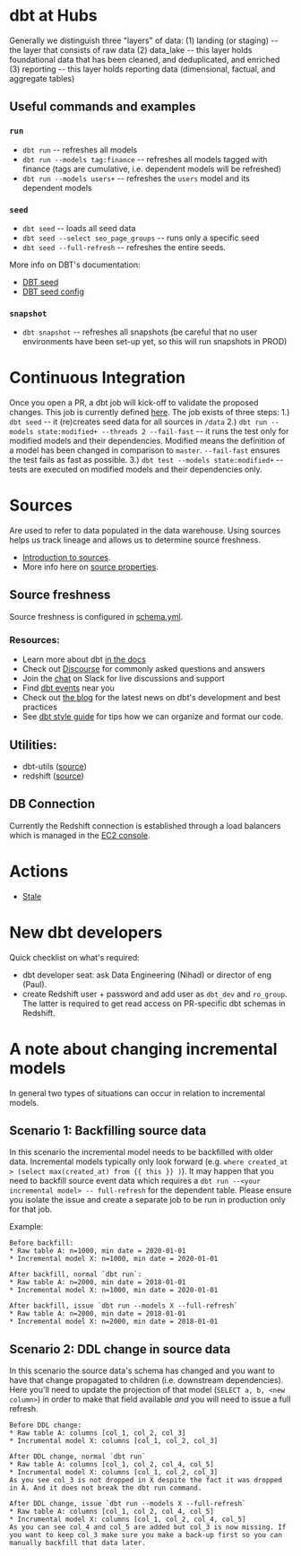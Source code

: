 # dbt at Hubs

Generally we distinguish three "layers" of data:
(1) landing (or staging) -- the layer that consists of raw data
(2) data_lake -- this layer holds foundational data that has been cleaned, and deduplicated, and enriched
(3) reporting -- this layer holds reporting data (dimensional, factual, and aggregate tables)

## Useful commands and examples

### `run`
- `dbt run` -- refreshes all models
- `dbt run --models tag:finance` -- refreshes all models tagged with finance (tags are cumulative, i.e. dependent models will be refreshed)
- `dbt run --models users+` -- refreshes the `users` model and its dependent models

### `seed`
- `dbt seed` -- loads all seed data
- `dbt seed --select seo_page_groups` -- runs only a specific seed
- `dbt seed --full-refresh` -- refreshes the entire seeds.

More info on DBT's documentation:
- [DBT seed](https://docs.getdbt.com/docs/building-a-dbt-project/seeds)
- [DBT seed config](https://docs.getdbt.com/reference/seed-configs)

### `snapshot`
- `dbt snapshot` -- refreshes all snapshots (be careful that no user environments have been set-up yet, so this will run snapshots in PROD)

# Continuous Integration
Once you open a PR, a dbt job will kick-off to validate the proposed changes. This job is currently defined [here](https://cloud.getdbt.com/#/accounts/12103/projects/19451/jobs/26919/). The job exists of three steps:
1.) `dbt seed` -- it (re)creates seed data for all sources in `/data`
2.) `dbt run --models state:modified+ --threads 2 --fail-fast` -- it runs the test only for modified models and their dependencies. Modified means the definition of a model has been changed in comparison to `master`. `--fail-fast` ensures the test fails as fast as possible.
3.) `dbt test --models state:modified+` -- tests are executed on modified models and their dependencies only.

# Sources
Are used to refer to data populated in the data warehouse. Using sources helps us track lineage and allows us to determine source freshness.
- [Introduction to sources](https://docs.getdbt.com/docs/building-a-dbt-project/using-sources).
- More info here on [source properties](https://docs.getdbt.com/reference/resource-properties/freshness).

## Source freshness
Source freshness is configured in [schema.yml](models/schema.yml).

### Resources:
- Learn more about dbt [in the docs](https://docs.getdbt.com/docs/introduction)
- Check out [Discourse](https://discourse.getdbt.com/) for commonly asked questions and answers
- Join the [chat](http://slack.getdbt.com/) on Slack for live discussions and support
- Find [dbt events](https://events.getdbt.com) near you
- Check out [the blog](https://blog.getdbt.com/) for the latest news on dbt's development and best practices
- See [dbt style guide](https://github.com/dbt-labs/corp/blob/master/dbt_style_guide.md) for tips how we can organize and format our code.

## Utilities:
- dbt-utils ([source](https://github.com/dbt-labs/dbt-utils))
- redshift ([source](https://github.com/dbt-labs/redshift))

## DB Connection
Currently the Redshift connection is established through a load balancers which is managed in the [EC2 console](https://eu-west-1.console.aws.amazon.com/ec2/v2/home?region=eu-west-1#LoadBalancers:sort=loadBalancerName).

# Actions
- [Stale](https://github.com/actions/stale)

# New dbt developers
Quick checklist on what's required:
- dbt developer seat: ask Data Engineering (Nihad) or director of eng (Paul).
- create Redshift user + password and add user as `dbt_dev` and `ro_group`. The latter is required to get read access on PR-specific dbt schemas in Redshift.

# A note about changing incremental models
In general two types of situations can occur in relation to incremental models.

## Scenario 1: Backfilling source data
In this scenario the incremental model needs to be backfilled with older data. Incremental models typically only look forward (e.g. `where created_at > (select max(created_at) from {{ this }} )`). It may happen that you need to backfill source event data which requires a `dbt run --<your incremental model> -- full-refresh` for the dependent table. Please ensure you isolate the issue and create a separate job to be run in production only for that job.

Example:
```
Before backfill: 
* Raw table A: n=1000, min date = 2020-01-01
* Incremental model X: n=1000, min date = 2020-01-01

After backfill, normal `dbt run`:
* Raw table A: n=2000, min date = 2018-01-01
* Incremental model X: n=1000, min date = 2020-01-01

After backfill, issue `dbt run --models X --full-refresh`
* Raw table A: n=2000, min date = 2018-01-01
* Incremental model X: n=2000, min date = 2018-01-01
```

## Scenario 2: DDL change in source data
In this scenario the source data's schema has changed and you want to have that change propagated to children (i.e. downstream dependencies). Here you'll need to update the projection of that model (`SELECT a, b, <new column>`) in order to make that field available _and_ you will need to issue a full refresh.

```
Before DDL change:
* Raw table A: columns [col_1, col_2, col_3]
* Incrumental model X: columns [col_1, col_2, col_3]

After DDL change, normal `dbt run`
* Raw table A: columns [col_1, col_2, col_4, col_5]
* Incrumental model X: columns [col_1, col_2, col_3]
As you see col_3 is not dropped in X despite the fact it was dropped in A. And it does not break the dbt run command.

After DDL change, issue `dbt run --models X --full-refresh`
* Raw table A: columns [col_1, col_2, col_4, col_5]
* Incrumental model X: columns [col_1, col_2, col_4, col_5]
As you can see col_4 and col_5 are added but col_3 is now missing. If you want to keep col_3 make sure you make a back-up first so you can manually backfill that data later.
```